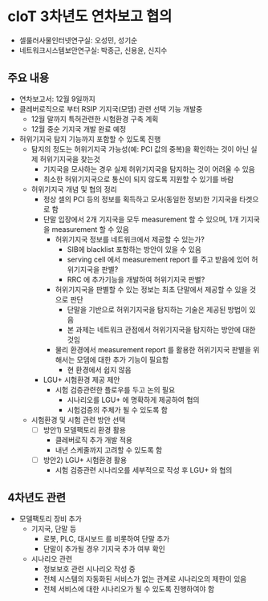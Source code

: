 # cIoT 3차년도 연차보고 협의
- 셀룰러사물인터넷연구실: 오성민, 성기순
- 네트워크시스템보안연구실: 박종근, 신용윤, 신지수

## 주요 내용
- 연차보고서: 12월 9일까지
- 클레버로직으로 부터 RSIP 기지국(모뎀) 관련 선택 기능 개발중
  - 12월 말까지 특허관련한 시험환경 구축 계획
  - 12월 중순 기지국 개발 완료 예정
- 허위기지국 탐지 기능까지 포함할 수 있도록 진행
  - 탐지의 정도는 허위기지국 가능성(예: PCI 값의 중복)을 확인하는 것이 아닌 실제 허위기지국을 찾는것
    - 기지국을 모사하는 경우 실제 허위기지국을 탐지하는 것이 어려울 수 있음
    - 최소한 허위기지국으로 통신이 되지 않도록 지원할 수 있기를 바람
  - 허위기지국 개념 및 협의 정리
    - 정상 셀의 PCI 등의 정보를 획득하고 모사(동일한 정보)한 기지국을 타겟으로 함
    - 단말 입장에서 2개 기지국을 모두 measurement 할 수 있으며, 1개 기지국을 measurement 할 수 있음
      - 허위기지국 정보를 네트워크에서 제공할 수 있는가?
        - SIB에 blacklist 포함하는 방안이 있을 수 있음
        - serving cell 에서 measurement report 를 주고 받음에 있어 허위기지국을 판별?
        - RRC 에 추가기능을 개발하여 허위기지국 판별?
      - 허위기지국을 판별할 수 있는 정보는 최초 단말에서 제공할 수 있을 것으로 판단
        - 단말을 기반으로 허위기지국을 탐지하는 기술은 제공된 방법이 있음
        - 본 과제는 네트워크 관점에서 허위기지국을 탐지하는 방안에 대한 것임
      - 물리 환경에서 measurement report 를 활용한 허위기지국 판별을 위해서는 모뎀에 대한 추가 기능이 필요함
        - 현 환경에서 쉽지 않음
    - LGU+ 시험환경 제공 제안
      - 시험 검증관련한 플로우를 두고 논의 필요
        - 시나리오를 LGU+ 에 명확하게 제공하여 협의
        - 시험검증의 주체가 될 수 있도록 함
  - 시험환경 및 시험 관련 방안 선택
    - [ ] 방안1) 모델팩토리 환경 활용
      - 클레버로직 추가 개발 적용
      - 내년 스케줄까지 고려할 수 있도록 함
    - [ ] 방안2) LGU+ 시험환경 활용
      - 시험 검증관련 시나리오를 세부적으로 작성 후 LGU+ 와 협의

## 4차년도 관련
- 모델팩토리 장비 추가
  - 기지국, 단말 등
    - 로봇, PLC, 대시보드 를 비롯하여 단말 추가
    - 단말이 추가될 경우 기지국 추가 여부 확인
  - 시나리오 관련
    - 정보보호 관련 시나리오 작성 중
    - 전체 시스템의 자동화된 서비스가 없는 관계로 시나리오의 제한이 있음
    - 전체 서비스에 대한 시나리오가 될 수 있도록 진행하여야 함
